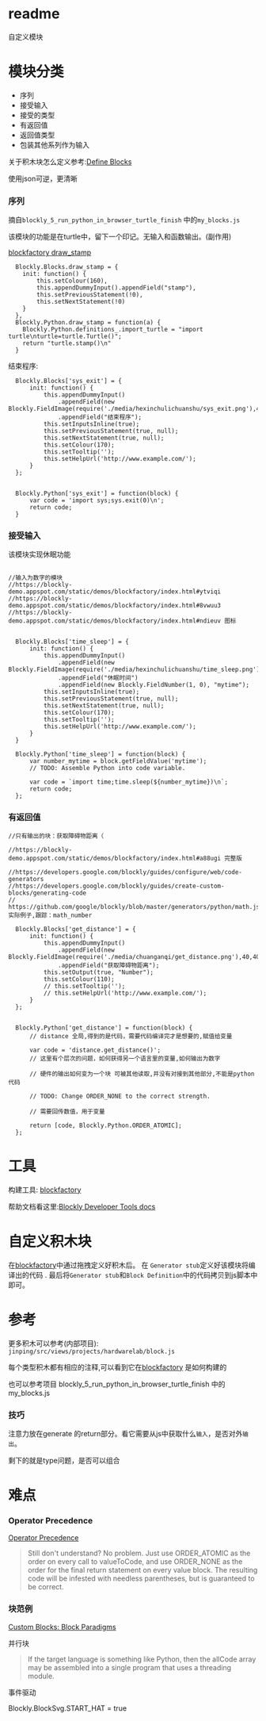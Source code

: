 # readme
自定义模块

# 模块分类
*  序列
*  接受输入
  *  接受的类型
*  有返回值
  *  返回值类型
*  包装其他系列作为输入

关于积木块怎么定义参考:[Define Blocks](https://developers.google.com/blockly/guides/create-custom-blocks/define-blocks)

使用json可逆，更清晰

### 序列
摘自`blockly_5_run_python_in_browser_turtle_finish` 中的`my_blocks.js`

该模块的功能是在turtle中，留下一个印记。无输入和函数输出。(副作用)

[blockfactory draw_stamp](https://blockly-demo.appspot.com/static/demos/blockfactory/index.html#ixsmmd)

```
  Blockly.Blocks.draw_stamp = {
    init: function() {
        this.setColour(160),
        this.appendDummyInput().appendField("stamp"),
        this.setPreviousStatement(!0),
        this.setNextStatement(!0)
    }
  },
  Blockly.Python.draw_stamp = function(a) {
    Blockly.Python.definitions_.import_turtle = "import turtle\nturtle=turtle.Turtle()";
    return "turtle.stamp()\n"
  }
```

结束程序:

```
  Blockly.Blocks['sys_exit'] = {
      init: function() {
          this.appendDummyInput()
              .appendField(new Blockly.FieldImage(require('./media/hexinchulichuanshu/sys_exit.png'),40,40,"*"))
              .appendField("结束程序");
          this.setInputsInline(true);
          this.setPreviousStatement(true, null);
          this.setNextStatement(true, null);
          this.setColour(170);
          this.setTooltip('');
          this.setHelpUrl('http://www.example.com/');
      }
  };


  Blockly.Python['sys_exit'] = function(block) {
      var code = 'import sys;sys.exit(0)\n';
      return code;
  }
```


### 接受输入

该模块实现休眠功能

![]()

```
//输入为数字的模块
//https://blockly-demo.appspot.com/static/demos/blockfactory/index.html#ytviqi
//https://blockly-demo.appspot.com/static/demos/blockfactory/index.html#8vwuu3
//https://blockly-demo.appspot.com/static/demos/blockfactory/index.html#ndieuv 图标


  Blockly.Blocks['time_sleep'] = {
      init: function() {
          this.appendDummyInput()
              .appendField(new Blockly.FieldImage(require('./media/hexinchulichuanshu/time_sleep.png'),40,40,"*"))
              .appendField("休眠时间")
              .appendField(new Blockly.FieldNumber(1, 0), "mytime");
          this.setInputsInline(true);
          this.setPreviousStatement(true, null);
          this.setNextStatement(true, null);
          this.setColour(170);
          this.setTooltip('');
          this.setHelpUrl('http://www.example.com/');
      }
  }

  Blockly.Python['time_sleep'] = function(block) {
      var number_mytime = block.getFieldValue('mytime');
      // TODO: Assemble Python into code variable.

      var code = `import time;time.sleep(${number_mytime})\n`;
      return code;
  };
```

### 有返回值

```
//只有输出的块：获取障碍物距离（

//https://blockly-demo.appspot.com/static/demos/blockfactory/index.html#a88ugi 完整版

//https://developers.google.com/blockly/guides/configure/web/code-generators
//https://developers.google.com/blockly/guides/create-custom-blocks/generating-code
// https://github.com/google/blockly/blob/master/generators/python/math.js  实际例子,跟踪：math_number

  Blockly.Blocks['get_distance'] = {
      init: function() {
          this.appendDummyInput()
              .appendField(new Blockly.FieldImage(require('./media/chuanganqi/get_distance.png'),40,40,"*"))
              .appendField("获取障碍物距离");
          this.setOutput(true, "Number");
          this.setColour(110);
          // this.setTooltip('');
          // this.setHelpUrl('http://www.example.com/');
      }
  };


  Blockly.Python['get_distance'] = function(block) {
      // distance 全局,得到的是代码，需要代码编译完才是想要的,赋值给变量

      var code = 'distance.get_distance()';
      // 这里有个层次的问题，如何获得另一个语言里的变量,如何输出为数字

      // 硬件的输出如何变为一个块 可被其他读取,并没有对接到其他部分,不能是python代码

      // TODO: Change ORDER_NONE to the correct strength.

      // 需要回传数值，用于变量

      return [code, Blockly.Python.ORDER_ATOMIC];
  };
```

# 工具
构建工具: [blockfactory](https://blockly-demo.appspot.com/static/demos/blockfactory/index.html)

帮助文档看这里:[Blockly Developer Tools docs](https://developers.google.com/blockly/guides/create-custom-blocks/blockly-developer-tools)

# 自定义积木块
在[blockfactory](https://blockly-demo.appspot.com/static/demos/blockfactory/index.html)中通过拖拽定义好积木后。 在 `Generator stub`定义好该模块将编译出的代码 . 最后将`Generator stub`和`Block Definition`中的代码拷贝到js脚本中即可。

# 参考
更多积木可以参考(内部项目): `jinping/src/views/projects/hardwarelab/block.js`

每个类型积木都有相应的注释,可以看到它在[blockfactory](https://blockly-demo.appspot.com/static/demos/blockfactory/index.html) 是如何构建的

也可以参考项目 blockly_5_run_python_in_browser_turtle_finish 中的my_blocks.js

### 技巧
注意力放在generate 的return部分。看它需要从js中获取什么`输入`，是否对外`输出`。 


剩下的就是type问题，是否可以组合

# 难点
### Operator Precedence
[Operator Precedence](https://developers.google.com/blockly/guides/create-custom-blocks/)

>  Still don't understand? No problem. Just use ORDER_ATOMIC as the order on every call to valueToCode, and use ORDER_NONE as the order for the final return statement on every value block. The resulting code will be infested with needless parentheses, but is guaranteed to be correct.

### 块范例
[Custom Blocks: Block Paradigms](https://developers.google.com/blockly/guides/create-custom-blocks/block-paradigms)

并行块

>   If the target language is something like Python, then the allCode array may be assembled into a single program that uses a threading module.

事件驱动

Blockly.BlockSvg.START_HAT = true

